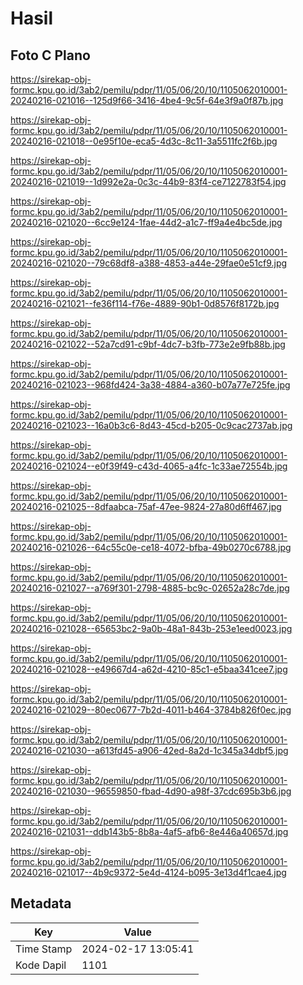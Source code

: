 # Hasil

## Foto C Plano

https://sirekap-obj-formc.kpu.go.id/3ab2/pemilu/pdpr/11/05/06/20/10/1105062010001-20240216-021016--125d9f66-3416-4be4-9c5f-64e3f9a0f87b.jpg

https://sirekap-obj-formc.kpu.go.id/3ab2/pemilu/pdpr/11/05/06/20/10/1105062010001-20240216-021018--0e95f10e-eca5-4d3c-8c11-3a5511fc2f6b.jpg

https://sirekap-obj-formc.kpu.go.id/3ab2/pemilu/pdpr/11/05/06/20/10/1105062010001-20240216-021019--1d992e2a-0c3c-44b9-83f4-ce7122783f54.jpg

https://sirekap-obj-formc.kpu.go.id/3ab2/pemilu/pdpr/11/05/06/20/10/1105062010001-20240216-021020--6cc9e124-1fae-44d2-a1c7-ff9a4e4bc5de.jpg

https://sirekap-obj-formc.kpu.go.id/3ab2/pemilu/pdpr/11/05/06/20/10/1105062010001-20240216-021020--79c68df8-a388-4853-a44e-29fae0e51cf9.jpg

https://sirekap-obj-formc.kpu.go.id/3ab2/pemilu/pdpr/11/05/06/20/10/1105062010001-20240216-021021--fe36f114-f76e-4889-90b1-0d8576f8172b.jpg

https://sirekap-obj-formc.kpu.go.id/3ab2/pemilu/pdpr/11/05/06/20/10/1105062010001-20240216-021022--52a7cd91-c9bf-4dc7-b3fb-773e2e9fb88b.jpg

https://sirekap-obj-formc.kpu.go.id/3ab2/pemilu/pdpr/11/05/06/20/10/1105062010001-20240216-021023--968fd424-3a38-4884-a360-b07a77e725fe.jpg

https://sirekap-obj-formc.kpu.go.id/3ab2/pemilu/pdpr/11/05/06/20/10/1105062010001-20240216-021023--16a0b3c6-8d43-45cd-b205-0c9cac2737ab.jpg

https://sirekap-obj-formc.kpu.go.id/3ab2/pemilu/pdpr/11/05/06/20/10/1105062010001-20240216-021024--e0f39f49-c43d-4065-a4fc-1c33ae72554b.jpg

https://sirekap-obj-formc.kpu.go.id/3ab2/pemilu/pdpr/11/05/06/20/10/1105062010001-20240216-021025--8dfaabca-75af-47ee-9824-27a80d6ff467.jpg

https://sirekap-obj-formc.kpu.go.id/3ab2/pemilu/pdpr/11/05/06/20/10/1105062010001-20240216-021026--64c55c0e-ce18-4072-bfba-49b0270c6788.jpg

https://sirekap-obj-formc.kpu.go.id/3ab2/pemilu/pdpr/11/05/06/20/10/1105062010001-20240216-021027--a769f301-2798-4885-bc9c-02652a28c7de.jpg

https://sirekap-obj-formc.kpu.go.id/3ab2/pemilu/pdpr/11/05/06/20/10/1105062010001-20240216-021028--65653bc2-9a0b-48a1-843b-253e1eed0023.jpg

https://sirekap-obj-formc.kpu.go.id/3ab2/pemilu/pdpr/11/05/06/20/10/1105062010001-20240216-021028--e49667d4-a62d-4210-85c1-e5baa341cee7.jpg

https://sirekap-obj-formc.kpu.go.id/3ab2/pemilu/pdpr/11/05/06/20/10/1105062010001-20240216-021029--80ec0677-7b2d-4011-b464-3784b826f0ec.jpg

https://sirekap-obj-formc.kpu.go.id/3ab2/pemilu/pdpr/11/05/06/20/10/1105062010001-20240216-021030--a613fd45-a906-42ed-8a2d-1c345a34dbf5.jpg

https://sirekap-obj-formc.kpu.go.id/3ab2/pemilu/pdpr/11/05/06/20/10/1105062010001-20240216-021030--96559850-fbad-4d90-a98f-37cdc695b3b6.jpg

https://sirekap-obj-formc.kpu.go.id/3ab2/pemilu/pdpr/11/05/06/20/10/1105062010001-20240216-021031--ddb143b5-8b8a-4af5-afb6-8e446a40657d.jpg

https://sirekap-obj-formc.kpu.go.id/3ab2/pemilu/pdpr/11/05/06/20/10/1105062010001-20240216-021017--4b9c9372-5e4d-4124-b095-3e13d4f1cae4.jpg


## Metadata

| Key        | Value               |
| ---------- | ------------------- |
| Time Stamp | 2024-02-17 13:05:41 |
| Kode Dapil | 1101                |



